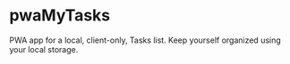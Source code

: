 # pwaMyTasks
PWA app for a local, client-only, Tasks list. Keep yourself organized using your local storage.
